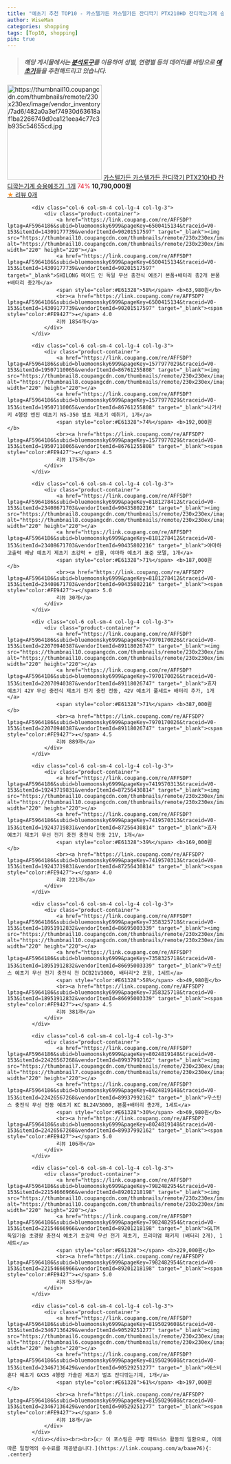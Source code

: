 ```yaml
---
title: "예초기 추천 TOP10 - 카스텔가든 카스텔가든 잔디깍기 PTX210HD 잔디깍는기계 승용예초기, 1개"
author: WiseMan
categories: shopping
tags: [Top10, shopping]
pin: true
---
```


> ##### 해당 게시물에서는 [**분석도구**](https://itemscout.io/)를 이용하여 **성별**, **연령별** 등의 데이터를 바탕으로 [**예초기**](https://link.coupang.com/a/baae76)들을 추천해드리고 있습니다.
<div class="container"><div class="row">
            <div class="col-6 col-sm-4 col-lg-4 col-lg-3">
                <div class="product-container">
                    <a href="https://link.coupang.com/re/AFFSDP?lptag=AF5964186&subid=bluemoonsky6999&pageKey=8178296635&traceid=V0-153&itemId=23376623293&vendorItemId=90406728485" target="_blank"><img src="https://thumbnail10.coupangcdn.com/thumbnails/remote/230x230ex/image/vendor_inventory/7ad6/482a0a3ef74930d63618af1ba2266749d0ca121eea4c77c3b935c54655cd.jpg" alt="https://thumbnail10.coupangcdn.com/thumbnails/remote/230x230ex/image/vendor_inventory/7ad6/482a0a3ef74930d63618af1ba2266749d0ca121eea4c77c3b935c54655cd.jpg" width="220" height="220"></a>
                    <a href="https://link.coupang.com/re/AFFSDP?lptag=AF5964186&subid=bluemoonsky6999&pageKey=8178296635&traceid=V0-153&itemId=23376623293&vendorItemId=90406728485" target="_blank">카스텔가든 카스텔가든 잔디깍기 PTX210HD 잔디깍는기계 승용예초기, 1개</a>
                    <span style="color:#E61328">74%</span> <b>10,790,000원</b>
                    <br><a href="https://link.coupang.com/re/AFFSDP?lptag=AF5964186&subid=bluemoonsky6999&pageKey=8178296635&traceid=V0-153&itemId=23376623293&vendorItemId=90406728485" target="_blank"><span style="color:#FE9427">★</span> 
                    리뷰 0개</a>
                </div>
            </div>
            
            <div class="col-6 col-sm-4 col-lg-4 col-lg-3">
                <div class="product-container">
                    <a href="https://link.coupang.com/re/AFFSDP?lptag=AF5964186&subid=bluemoonsky6999&pageKey=6500415134&traceid=V0-153&itemId=14309177739&vendorItemId=90201517597" target="_blank"><img src="https://thumbnail10.coupangcdn.com/thumbnails/remote/230x230ex/image/vendor_inventory/4dbc/e4dffdce31c03f212b0bd62659bc5f98e5f43bff32b07d3cb8aec26ccf08.jpg" alt="https://thumbnail10.coupangcdn.com/thumbnails/remote/230x230ex/image/vendor_inventory/4dbc/e4dffdce31c03f212b0bd62659bc5f98e5f43bff32b07d3cb8aec26ccf08.jpg" width="220" height="220"></a>
                    <a href="https://link.coupang.com/re/AFFSDP?lptag=AF5964186&subid=bluemoonsky6999&pageKey=6500415134&traceid=V0-153&itemId=14309177739&vendorItemId=90201517597" target="_blank">SHILONG 메이드 인 독일 무선 충전식 예초기 본품+배터리 총2개 본품+배터리 총2개</a>
                    <span style="color:#E61328">58%</span> <b>63,980원</b>
                    <br><a href="https://link.coupang.com/re/AFFSDP?lptag=AF5964186&subid=bluemoonsky6999&pageKey=6500415134&traceid=V0-153&itemId=14309177739&vendorItemId=90201517597" target="_blank"><span style="color:#FE9427">★</span> 4.0
                    리뷰 1854개</a>
                </div>
            </div>
            
            <div class="col-6 col-sm-4 col-lg-4 col-lg-3">
                <div class="product-container">
                    <a href="https://link.coupang.com/re/AFFSDP?lptag=AF5964186&subid=bluemoonsky6999&pageKey=1577977029&traceid=V0-153&itemId=19507110065&vendorItemId=86761255808" target="_blank"><img src="https://thumbnail8.coupangcdn.com/thumbnails/remote/230x230ex/image/vendor_inventory/745f/fb80aa07752e9595f78545cfb048200917385e57d7fac37b49035f08c3b4.jpg" alt="https://thumbnail8.coupangcdn.com/thumbnails/remote/230x230ex/image/vendor_inventory/745f/fb80aa07752e9595f78545cfb048200917385e57d7fac37b49035f08c3b4.jpg" width="220" height="220"></a>
                    <a href="https://link.coupang.com/re/AFFSDP?lptag=AF5964186&subid=bluemoonsky6999&pageKey=1577977029&traceid=V0-153&itemId=19507110065&vendorItemId=86761255808" target="_blank">나가사키 4행정 엔진 예초기 NS-350 벌초 제초기 예취기, 1개</a>
                    <span style="color:#E61328">74%</span> <b>192,000원</b>
                    <br><a href="https://link.coupang.com/re/AFFSDP?lptag=AF5964186&subid=bluemoonsky6999&pageKey=1577977029&traceid=V0-153&itemId=19507110065&vendorItemId=86761255808" target="_blank"><span style="color:#FE9427">★</span> 4.5
                    리뷰 175개</a>
                </div>
            </div>
            
            <div class="col-6 col-sm-4 col-lg-4 col-lg-3">
                <div class="product-container">
                    <a href="https://link.coupang.com/re/AFFSDP?lptag=AF5964186&subid=bluemoonsky6999&pageKey=8181278412&traceid=V0-153&itemId=23408671703&vendorItemId=90435802216" target="_blank"><img src="https://thumbnail8.coupangcdn.com/thumbnails/remote/230x230ex/image/vendor_inventory/2515/ba4dacdc64708e07d78931e7ffb7b045cda577a321471f2a48d44206eec1.png" alt="https://thumbnail8.coupangcdn.com/thumbnails/remote/230x230ex/image/vendor_inventory/2515/ba4dacdc64708e07d78931e7ffb7b045cda577a321471f2a48d44206eec1.png" width="220" height="220"></a>
                    <a href="https://link.coupang.com/re/AFFSDP?lptag=AF5964186&subid=bluemoonsky6999&pageKey=8181278412&traceid=V0-153&itemId=23408671703&vendorItemId=90435802216" target="_blank">야마하 고출력 배낭 예초기 제초기 초강력 + 선물, 야마하 예초기 표준 모델, 1개</a>
                    <span style="color:#E61328">71%</span> <b>187,000원</b>
                    <br><a href="https://link.coupang.com/re/AFFSDP?lptag=AF5964186&subid=bluemoonsky6999&pageKey=8181278412&traceid=V0-153&itemId=23408671703&vendorItemId=90435802216" target="_blank"><span style="color:#FE9427">★</span> 5.0
                    리뷰 30개</a>
                </div>
            </div>
            
            <div class="col-6 col-sm-4 col-lg-4 col-lg-3">
                <div class="product-container">
                    <a href="https://link.coupang.com/re/AFFSDP?lptag=AF5964186&subid=bluemoonsky6999&pageKey=7970170026&traceid=V0-153&itemId=22070940387&vendorItemId=89118026747" target="_blank"><img src="https://thumbnail10.coupangcdn.com/thumbnails/remote/230x230ex/image/vendor_inventory/6c65/0eac42c5f962f8c1e62d2f7c6d80b4a6c20e7876f3c020caf4694b19168a.png" alt="https://thumbnail10.coupangcdn.com/thumbnails/remote/230x230ex/image/vendor_inventory/6c65/0eac42c5f962f8c1e62d2f7c6d80b4a6c20e7876f3c020caf4694b19168a.png" width="220" height="220"></a>
                    <a href="https://link.coupang.com/re/AFFSDP?lptag=AF5964186&subid=bluemoonsky6999&pageKey=7970170026&traceid=V0-153&itemId=22070940387&vendorItemId=89118026747" target="_blank">효자 예초기 42V 무선 충전식 제초기 전기 충전 전동, 42V 예초기 풀세트+ 배터리 추가, 1개</a>
                    <span style="color:#E61328">71%</span> <b>387,000원</b>
                    <br><a href="https://link.coupang.com/re/AFFSDP?lptag=AF5964186&subid=bluemoonsky6999&pageKey=7970170026&traceid=V0-153&itemId=22070940387&vendorItemId=89118026747" target="_blank"><span style="color:#FE9427">★</span> 4.5
                    리뷰 889개</a>
                </div>
            </div>
            
            <div class="col-6 col-sm-4 col-lg-4 col-lg-3">
                <div class="product-container">
                    <a href="https://link.coupang.com/re/AFFSDP?lptag=AF5964186&subid=bluemoonsky6999&pageKey=7419570313&traceid=V0-153&itemId=19243719831&vendorItemId=87256430814" target="_blank"><img src="https://thumbnail10.coupangcdn.com/thumbnails/remote/230x230ex/image/vendor_inventory/eaa7/60b08b162c1bcd5088436a7c64ce4746d941f8f6bcead90b9469f50cc794.png" alt="https://thumbnail10.coupangcdn.com/thumbnails/remote/230x230ex/image/vendor_inventory/eaa7/60b08b162c1bcd5088436a7c64ce4746d941f8f6bcead90b9469f50cc794.png" width="220" height="220"></a>
                    <a href="https://link.coupang.com/re/AFFSDP?lptag=AF5964186&subid=bluemoonsky6999&pageKey=7419570313&traceid=V0-153&itemId=19243719831&vendorItemId=87256430814" target="_blank">효자 예초기 제초기 무선 전기 충전 충전식 전동 21V, 1개</a>
                    <span style="color:#E61328">39%</span> <b>169,000원</b>
                    <br><a href="https://link.coupang.com/re/AFFSDP?lptag=AF5964186&subid=bluemoonsky6999&pageKey=7419570313&traceid=V0-153&itemId=19243719831&vendorItemId=87256430814" target="_blank"><span style="color:#FE9427">★</span> 4.0
                    리뷰 221개</a>
                </div>
            </div>
            
            <div class="col-6 col-sm-4 col-lg-4 col-lg-3">
                <div class="product-container">
                    <a href="https://link.coupang.com/re/AFFSDP?lptag=AF5964186&subid=bluemoonsky6999&pageKey=7358325718&traceid=V0-153&itemId=18951912832&vendorItemId=86695003339" target="_blank"><img src="https://thumbnail10.coupangcdn.com/thumbnails/remote/230x230ex/image/vendor_inventory/9ef3/8ddbfd80a471703067ddb69c1dc74e87f51f978733af1e9c227369b74db9.jpg" alt="https://thumbnail10.coupangcdn.com/thumbnails/remote/230x230ex/image/vendor_inventory/9ef3/8ddbfd80a471703067ddb69c1dc74e87f51f978733af1e9c227369b74db9.jpg" width="220" height="220"></a>
                    <a href="https://link.coupang.com/re/AFFSDP?lptag=AF5964186&subid=bluemoonsky6999&pageKey=7358325718&traceid=V0-153&itemId=18951912832&vendorItemId=86695003339" target="_blank">우스틴스 예초기 무선 전기 충전식 전 DCB21V3000, 배터리*2 포함, 1세트</a>
                    <span style="color:#E61328">58%</span> <b>49,980원</b>
                    <br><a href="https://link.coupang.com/re/AFFSDP?lptag=AF5964186&subid=bluemoonsky6999&pageKey=7358325718&traceid=V0-153&itemId=18951912832&vendorItemId=86695003339" target="_blank"><span style="color:#FE9427">★</span> 4.5
                    리뷰 381개</a>
                </div>
            </div>
            
            <div class="col-6 col-sm-4 col-lg-4 col-lg-3">
                <div class="product-container">
                    <a href="https://link.coupang.com/re/AFFSDP?lptag=AF5964186&subid=bluemoonsky6999&pageKey=8024819148&traceid=V0-153&itemId=22426567268&vendorItemId=89937992162" target="_blank"><img src="https://thumbnail7.coupangcdn.com/thumbnails/remote/230x230ex/image/vendor_inventory/a261/9b601ed903bc7ef52b74d1579d9c6cc847776092610564956f2ab015fb6e.jpg" alt="https://thumbnail7.coupangcdn.com/thumbnails/remote/230x230ex/image/vendor_inventory/a261/9b601ed903bc7ef52b74d1579d9c6cc847776092610564956f2ab015fb6e.jpg" width="220" height="220"></a>
                    <a href="https://link.coupang.com/re/AFFSDP?lptag=AF5964186&subid=bluemoonsky6999&pageKey=8024819148&traceid=V0-153&itemId=22426567268&vendorItemId=89937992162" target="_blank">우스틴스 충전식 무선 전동 예초기 KC BL24V3000, 본품+배터리 총2개, 1세트</a>
                    <span style="color:#E61328">30%</span> <b>69,980원</b>
                    <br><a href="https://link.coupang.com/re/AFFSDP?lptag=AF5964186&subid=bluemoonsky6999&pageKey=8024819148&traceid=V0-153&itemId=22426567268&vendorItemId=89937992162" target="_blank"><span style="color:#FE9427">★</span> 5.0
                    리뷰 106개</a>
                </div>
            </div>
            
            <div class="col-6 col-sm-4 col-lg-4 col-lg-3">
                <div class="product-container">
                    <a href="https://link.coupang.com/re/AFFSDP?lptag=AF5964186&subid=bluemoonsky6999&pageKey=7982482954&traceid=V0-153&itemId=22154666966&vendorItemId=89201218198" target="_blank"><img src="https://thumbnail10.coupangcdn.com/thumbnails/remote/230x230ex/image/vendor_inventory/7ed8/f7cbb4d801565c74692d76ae8a5f039afc496389bb5e3b41c42f48cbc7a5.png" alt="https://thumbnail10.coupangcdn.com/thumbnails/remote/230x230ex/image/vendor_inventory/7ed8/f7cbb4d801565c74692d76ae8a5f039afc496389bb5e3b41c42f48cbc7a5.png" width="220" height="220"></a>
                    <a href="https://link.coupang.com/re/AFFSDP?lptag=AF5964186&subid=bluemoonsky6999&pageKey=7982482954&traceid=V0-153&itemId=22154666966&vendorItemId=89201218198" target="_blank">GLTM 독일기술 초경량 충전식 예초기 초강력 무선 전기 제초기, 프리미엄 패키지 (배터리 2개), 1세트</a>
                    <span style="color:#E61328"></span> <b>229,000원</b>
                    <br><a href="https://link.coupang.com/re/AFFSDP?lptag=AF5964186&subid=bluemoonsky6999&pageKey=7982482954&traceid=V0-153&itemId=22154666966&vendorItemId=89201218198" target="_blank"><span style="color:#FE9427">★</span> 5.0
                    리뷰 53개</a>
                </div>
            </div>
            
            <div class="col-6 col-sm-4 col-lg-4 col-lg-3">
                <div class="product-container">
                    <a href="https://link.coupang.com/re/AFFSDP?lptag=AF5964186&subid=bluemoonsky6999&pageKey=8195029608&traceid=V0-153&itemId=23467136429&vendorItemId=90529251277" target="_blank"><img src="https://thumbnail6.coupangcdn.com/thumbnails/remote/230x230ex/image/vendor_inventory/446e/de1942354aa781e0195891b55bb870dd728e63e06d2632b9fb4590d33b9e.png" alt="https://thumbnail6.coupangcdn.com/thumbnails/remote/230x230ex/image/vendor_inventory/446e/de1942354aa781e0195891b55bb870dd728e63e06d2632b9fb4590d33b9e.png" width="220" height="220"></a>
                    <a href="https://link.coupang.com/re/AFFSDP?lptag=AF5964186&subid=bluemoonsky6999&pageKey=8195029608&traceid=V0-153&itemId=23467136429&vendorItemId=90529251277" target="_blank">에스비 혼다 예초기 GX35 4행정 가솔린 제초기 벌초 잔디깎는기계, 1개</a>
                    <span style="color:#E61328">61%</span> <b>197,000원</b>
                    <br><a href="https://link.coupang.com/re/AFFSDP?lptag=AF5964186&subid=bluemoonsky6999&pageKey=8195029608&traceid=V0-153&itemId=23467136429&vendorItemId=90529251277" target="_blank"><span style="color:#FE9427">★</span> 5.0
                    리뷰 18개</a>
                </div>
            </div>
            </div></div><br><br>[👉 이 포스팅은 쿠팡 파트너스 활동의 일환으로, 이에 따른 일정액의 수수료를 제공받습니다.](https://link.coupang.com/a/baae76){: .center}